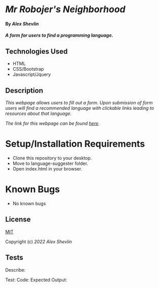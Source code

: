 # _Mr Robojer's Neighborhood_

#### By _**Alex Shevlin**_

#### _A form for users to find a programming language._

## Technologies Used

* HTML
* CSS/Bootstrap
* Javascript/Jquery

## Description

_This webpage allows users to fill out a form. Upon submission of form users will find a recommended language with clickable links leading to resources about that language._

_The link for this webpage can be found [here](a-shevlin.github.io/language-suggester)._

# Setup/Installation Requirements

* Clone this repository to your desktop.
* Move to language-suggester folder.
* Open index.html in your browser.

# Known Bugs

* No known bugs

## License

[MIT](/LICENSE)

Copyright (c) _2022_ _Alex Shevlin_

## Tests
Describe: 

  Test:
  Code:
  Expected Output:
